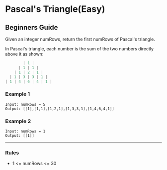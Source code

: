 # Pascal's Triangle(Easy)

## Beginners Guide

Given an integer numRows, return the first numRows of Pascal's triangle.

In Pascal's triangle, each number is the sum of the two numbers directly above it as shown:

```go
        | 1 |
      | 1 | 1 |
    | 1 | 2 | 1 |
  | 1 | 3 | 3 | 1 | 
| 1 | 4 | 6 | 4 | 1 |
```

### Example 1

```go=
Input: numRows = 5
Output: [[1],[1,1],[1,2,1],[1,3,3,1],[1,4,6,4,1]]
```

### Example 2

```go=
Input: numRows = 1
Output: [[1]]
```

---

### Rules

* 1 <= numRows <= 30
